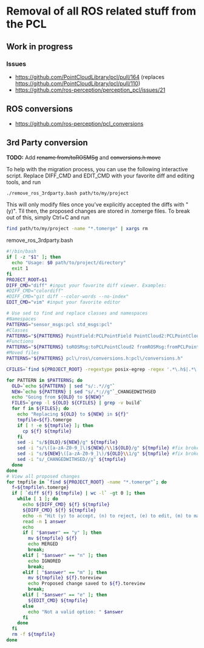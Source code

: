 # Removal of all ROS related stuff from the PCL
## Work in progress
### Issues
* https://github.com/PointCloudLibrary/pcl/pull/164 (replaces https://github.com/PointCloudLibrary/pcl/pull/110)
* https://github.com/ros-perception/perception_pcl/issues/21

## ROS conversions
* https://github.com/ros-perception/pcl_conversions

## 3rd Party conversion
__TODO:__ Add ~~rename from/toROSMSg~~ and ~~conversions.h move~~

To help with the migration process, you can use the following interactive script. Replace DIFF_CMD and EDIT_CMD with your favorite diff and editing tools, and run

```bash
./remove_ros_3rdparty.bash path/to/my/project
```

This will only modify files once you've explicitly accepted the diffs with "(y)". Til then, the proposed changes are stored in .tomerge files. To break out of this, simply Ctrl+C and run

```bash
find path/to/my/project -name "*.tomerge" | xargs rm
```

remove_ros_3rdparty.bash

```bash
#!/bin/bash
if [ -z "$1" ]; then
  echo "Usage: $0 path/to/project/directory"
  exit 1
fi
PROJECT_ROOT=$1
DIFF_CMD="diff" #input your favorite diff viewer. Examples:
#DIFF_CMD="colordiff" 
#DIFF_CMD="git diff --color-words --no-index"
EDIT_CMD="vim" #input your favorite editor

# Use sed to find and replace classes and namespaces
#Namespaces
PATTERNS="sensor_msgs:pcl std_msgs:pcl"
#Classes
PATTERNS="${PATTERNS} PointField:PCLPointField PointCloud2:PCLPointCloud2 Image:PCLImage Header:PCLHeader"
#Functions
PATTERNS="${PATTERNS} toROSMsg:toPCLPointCloud2 fromROSMsg:fromPCLPointCloud2"
#Moved files
PATTERNS="${PATTERNS} pcl\/ros\/conversions.h:pcl\/conversions.h"

CFILES=`find ${PROJECT_ROOT} -regextype posix-egrep -regex '.*\.h$|.*\.hpp$|.*\.c$|.*\.cpp$'`

for PATTERN in $PATTERNS; do
  OLD=`echo ${PATTERN} | sed "s/:.*//g"`
  NEW=`echo ${PATTERN} | sed "s/.*://g"`_CHANGEDWITHSED
  echo "Going from ${OLD} to ${NEW}"
  FILES=`grep -l ${OLD} ${CFILES} | grep -v build`
  for f in ${FILES}; do
    echo "Replacing ${OLD} to ${NEW} in ${f}"
    tmpfile=${f}.tomerge
    if [ ! -e ${tmpfile} ]; then
      cp ${f} ${tmpfile}
    fi
    sed -i "s/${OLD}/${NEW}/g" ${tmpfile}
    sed -i "s/\([a-zA-Z0-9_]\)${NEW}/\\1${OLD}/g" ${tmpfile} #fix broken prefixes
    sed -i "s/${NEW}\([a-zA-Z0-9_]\)/${OLD}\\1/g" ${tmpfile} #fix broken suffixes
    sed -i "s/_CHANGEDWITHSED//g" ${tmpfile}
  done
done
# View all proposed changes
for tmpfile in `find ${PROJECT_ROOT} -name "*.tomerge"`; do
  f=${tmpfile%.tomerge}
  if [ `diff ${f} ${tmpfile} | wc -l` -gt 0 ]; then
    while [ 1 ]; do
      echo ${DIFF_CMD} ${f} ${tmpfile}
      ${DIFF_CMD} ${f} ${tmpfile}
      echo -n "Hit (y) to accept, (n) to reject, (e) to edit, (m) to mark for later: "
      read -n 1 answer
      echo
      if [ "$answer" == "y" ]; then
        mv ${tmpfile} ${f}
        echo MERGED
        break;
      elif [ "$answer" == "n" ]; then
        echo IGNORED
        break;
      elif [ "$answer" == "m" ]; then
        mv ${tmpfile} ${f}.toreview
        echo Proposed change saved to ${f}.toreview
        break;
      elif [ "$answer" == "e" ]; then
        ${EDIT_CMD} ${tmpfile}
      else
        echo "Not a valid option: " $answer
      fi
    done
  fi
  rm -f ${tmpfile}
done
```
